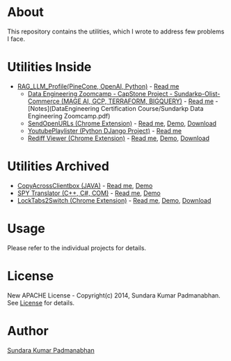 # About #

This repository contains the utilities, which I wrote to address few problems I face.

# Utilities Inside #

+ [RAG_LLM_Profile(PineCone, OpenAI, Python)](https://github.com/clicksuku/SundarkpCode/tree/master/RAG_LLM_Profile(PineCone%2C%20OpenAI%2C%20Python)) - [Read me](https://github.com/clicksuku/SundarkpCode/blob/master/RAG_LLM_Profile(PineCone%2C%20OpenAI%2C%20Python)/Readme.md) 
  + [Data Engineering Zoomcamp - CapStone Project - Sundarkp-Olist-Commerce (MAGE AI, GCP, TERRAFORM, BIGQUERY)](https://github.com/clicksuku/SundarkpCode/blob/master/sundarkp-olist-commerce) - [Read me](https://github.com/clicksuku/SundarkpCode/blob/master/sundarkp-olist-commerce/README.md) - [Notes](DataEngineering Certification Course/Sundarkp Data Engineering Zoomcamp.pdf)
  + [SendOpenURLs  (Chrome Extension)](https://github.com/clicksuku/SundarkpCode/tree/master/SendOpenURLs%20%5BChrome%20Extn%5D) - [Read me](https://github.com/clicksuku/SundarkpCode/blob/master/SendOpenURLs%20%5BChrome%20Extn%5D/Readme.md), [Demo](http://www.youtube.com/watch?feature=player_embedded&v=i3Cxm4Xi6TM), [Download](https://chrome.google.com/webstore/detail/send-open-urls/ohapipgmanomnljkmlkainclgblifagk)
  + [YoutubePlaylister      (Python DJango Project)](https://github.com/clicksuku/SundarkpCode/blob/master/YoutubePlayLister%5BPython%20Django%5D) - 
[Read me](https://github.com/clicksuku/SundarkpCode/blob/master/YoutubePlayLister%5BPython%20Django%5D/Readme.md) 
  + [Rediff Viewer (Chrome Extension)](https://github.com/clicksuku/SundarkpCode/tree/master/RediffViewer%5BChrome%20Extn%5D) - [Read me](https://github.com/clicksuku/SundarkpCode/blob/master/RediffViewer%5BChrome%20Extn%5D/Readme.md), [Demo](http://www.youtube.com/watch?feature=player_embedded&v=SK9u9ozI-CE), [Download](https://chrome.google.com/webstore/detail/rediff-viewer/iljopgjppjojkganmkfokfcdbkedoehn)

# Utilities Archived #

  + [CopyAcrossClientbox (JAVA)](https://github.com/clicksuku/SundarkpCode/tree/master/CopyAcrossClientBox%5BJava%5D) - [Read me](https://github.com/clicksuku/SundarkpCode/blob/master/CopyAcrossClientBox%5BJava%5D/Readme.md), [Demo](http://www.youtube.com/watch?feature=player_embedded&v=pwNZNmLc5Ls)
  + [SPY Translator      (C++, C#, COM)](https://github.com/clicksuku/SundarkpCode/tree/master/SPY_Translator%5BCPP_COM%5D) - [Read me](https://github.com/clicksuku/SundarkpCode/blob/master/SPY_Translator%5BCPP_COM%5D/Readme.md), [Demo](http://www.youtube.com/watch?feature=player_embedded&v=vHyN0FkzYnk)
  + [LockTabs2Switch (Chrome Extension)](https://github.com/clicksuku/SundarkpCode/tree/master/LockTabs2Switch%5BChrome%20Extn%5D) - [Read me](https://github.com/clicksuku/SundarkpCode/blob/master/LockTabs2Switch%5BChrome%20Extn%5D/Readme.md), [Demo](http://www.youtube.com/watch?v=Xpa2uwZxe9A), [Download](https://chrome.google.com/webstore/detail/locktabs2switch/pllchchhoedgkdmhebopllldeendeoga)
  
# Usage #

Please refer to the individual projects for details.

# License #
New APACHE License - Copyright(c) 2014, Sundara Kumar Padmanabhan. 
See [License](http://www.apache.org/licenses/LICENSE-2.0.html) for details.

# Author #

[Sundara Kumar Padmanabhan](http://www.linkedin.com/in/sundarkp)




